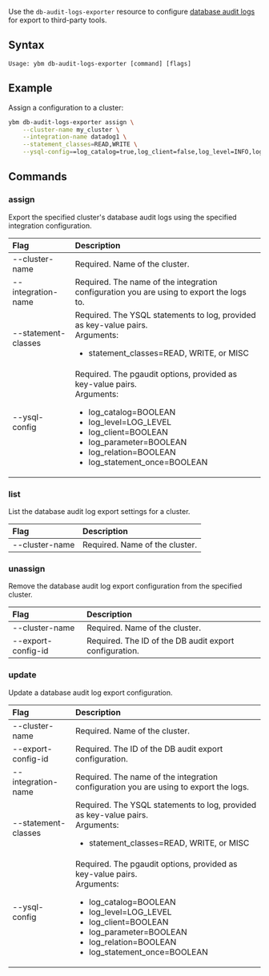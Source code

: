 <!---
title: ybm CLI db-audit-logs-exporter resource
headerTitle: ybm db-audit-logs-exporter
linkTitle: db-audit-logs-exporter
description: YugabyteDB Aeon CLI reference db-audit-logs-exporter resource.
headcontent: Manage database audit log export configuration
menu:
  v2.25_yugabyte-cloud:
    identifier: managed-cli-db-audit-logs-exporter
    parent: managed-cli-reference
    weight: 20
type: docs
private: true
--->

Use the `db-audit-logs-exporter` resource to configure [database audit logs](../../../../cloud-monitor/logging-export/) for export to third-party tools.

## Syntax

```text
Usage: ybm db-audit-logs-exporter [command] [flags]
```

## Example

Assign a configuration to a cluster:

```sh
ybm db-audit-logs-exporter assign \
    --cluster-name my_cluster \
    --integration-name datadog1 \
    --statement_classes=READ,WRITE \
    --ysql-config==log_catalog=true,log_client=false,log_level=INFO,log_parameter=true
```

## Commands

### assign

Export the specified cluster's database audit logs using the specified integration configuration.

| Flag | Description |
| :--- | :--- |
| --cluster-name | Required. Name of the cluster. |
| --integration-name | Required. The name of the integration configuration you are using to export the logs to. |
| --statement-classes | Required. The YSQL statements to log, provided as key-value pairs. <br>Arguments:<ul><li>statement_classes=READ, WRITE, or MISC</li></ul> |
| --ysql-config | Required. The pgaudit options, provided as key-value pairs.<br>Arguments:<ul><li>log_catalog=BOOLEAN</li><li>log_level=LOG_LEVEL</li><li>log_client=BOOLEAN</li><li>log_parameter=BOOLEAN</li><li>log_relation=BOOLEAN</li><li>log_statement_once=BOOLEAN</li></ul> |

### list

List the database audit log export settings for a cluster.

| Flag | Description |
| :--- | :--- |
| --cluster-name | Required. Name of the cluster. |

### unassign

Remove the database audit log export configuration from the specified cluster.

| Flag | Description |
| :--- | :--- |
| --cluster-name | Required. Name of the cluster. |
| --export-config-id | Required. The ID of the DB audit export configuration. |

### update

Update a database audit log export configuration.

| Flag | Description |
| :--- | :--- |
| --cluster-name | Required. Name of the cluster. |
| --export-config-id | Required. The ID of the DB audit export configuration. |
| --integration-name | Required. The name of the integration configuration you are using to export the logs. |
| --statement-classes | Required. The YSQL statements to log, provided as key-value pairs. <br>Arguments:<ul><li>statement_classes=READ, WRITE, or MISC</li></ul> |
| --ysql-config | Required. The pgaudit options, provided as key-value pairs.<br>Arguments:<ul><li>log_catalog=BOOLEAN</li><li>log_level=LOG_LEVEL</li><li>log_client=BOOLEAN</li><li>log_parameter=BOOLEAN</li><li>log_relation=BOOLEAN</li><li>log_statement_once=BOOLEAN</li></ul> |
